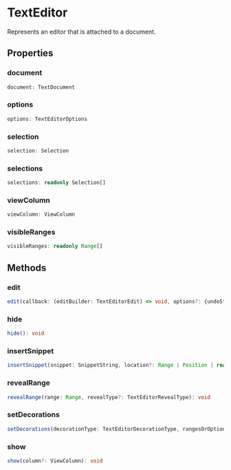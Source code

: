 # TextEditor

Represents an editor that is attached to a document.

## Properties

### document

```typescript
document: TextDocument
```

### options

```typescript
options: TextEditorOptions
```

### selection

```typescript
selection: Selection
```

### selections

```typescript
selections: readonly Selection[]
```

### viewColumn

```typescript
viewColumn: ViewColumn
```

### visibleRanges

```typescript
visibleRanges: readonly Range[]
```

## Methods

### edit

```typescript
edit(callback: (editBuilder: TextEditorEdit) => void, options?: {undoStopAfter: boolean, undoStopBefore: boolean}): Thenable<boolean>
```

### hide

```typescript
hide(): void
```

### insertSnippet

```typescript
insertSnippet(snippet: SnippetString, location?: Range | Position | readonly Range[] | readonly Position[], options?: {undoStopAfter: boolean, undoStopBefore: boolean}): Thenable<boolean>
```

### revealRange

```typescript
revealRange(range: Range, revealType?: TextEditorRevealType): void
```

### setDecorations

```typescript
setDecorations(decorationType: TextEditorDecorationType, rangesOrOptions: readonly Range[] | readonly DecorationOptions[]): void
```

### show

```typescript
show(column?: ViewColumn): void
```

[Range]: Range.md
[TextEditorEdit]: TextEditorEdit.md
[Position]: Position.md
[TextEditorRevealType]: TextEditorRevealType.md
[ViewColumn]: ViewColumn.md
[TextEditorDecorationType]: TextEditorDecorationType.md
[SnippetString]: SnippetString.md
[TextDocument]: TextDocument.md
[DecorationOptions]: DecorationOptions.md
[Selection]: Selection.md
[TextEditorOptions]: TextEditorOptions.md
